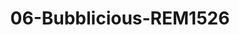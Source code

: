 ---
title: 06-Bubblicious-REM1526
image: 06-Bubblicious-REM1526.jpg
brand: rembo-styling
layout: vestito
---